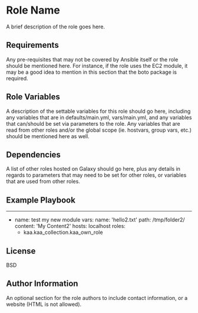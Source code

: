 Role Name
=========

A brief description of the role goes here.

Requirements
------------

Any pre-requisites that may not be covered by Ansible itself or the role should be mentioned here. For instance, if the role uses the EC2 module, it may be a good idea to mention in this section that the boto package is required.

Role Variables
--------------

A description of the settable variables for this role should go here, including any variables that are in defaults/main.yml, vars/main.yml, and any variables that can/should be set via parameters to the role. Any variables that are read from other roles and/or the global scope (ie. hostvars, group vars, etc.) should be mentioned here as well.

Dependencies
------------

A list of other roles hosted on Galaxy should go here, plus any details in regards to parameters that may need to be set for other roles, or variables that are used from other roles.

Example Playbook
----------------
---
- name: test my new module
  vars:
    name: 'hello2.txt'
    path: /tmp/folder2/
    content: 'My Content2'
  hosts: localhost
  roles:
    - kaa.kaa_collection.kaa_own_role

License
-------

BSD

Author Information
------------------

An optional section for the role authors to include contact information, or a website (HTML is not allowed).

